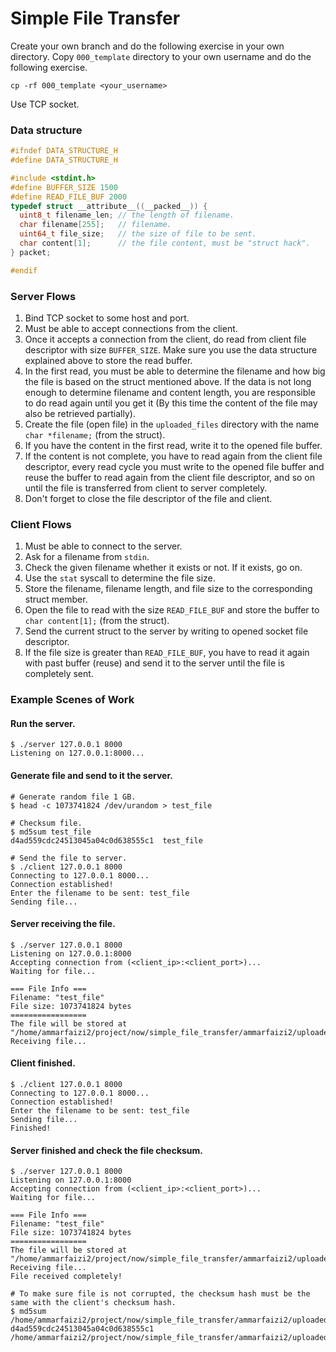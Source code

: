 # Simple File Transfer

Create your own branch and do the following exercise in your own directory. Copy `000_template` directory to your own username and do the following exercise.

```cp -rf 000_template <your_username>```

Use TCP socket.

### Data structure
```c
#ifndef DATA_STRUCTURE_H
#define DATA_STRUCTURE_H

#include <stdint.h>
#define BUFFER_SIZE 1500
#define READ_FILE_BUF 2000
typedef struct __attribute__((__packed__)) {
  uint8_t filename_len; // the length of filename.
  char filename[255];   // filename.
  uint64_t file_size;   // the size of file to be sent.
  char content[1];      // the file content, must be "struct hack".
} packet;

#endif
```

### Server Flows
1. Bind TCP socket to some host and port.
2. Must be able to accept connections from the client.
3. Once it accepts a connection from the client, do read from client file descriptor with size `BUFFER_SIZE`. Make sure you use the data structure explained above to store the read buffer.
4. In the first read, you must be able to determine the filename and how big the file is based on the struct mentioned above. If the data is not long enough to determine filename and content length, you are responsible to do read again until you get it (By this time the content of the file may also be retrieved partially).
5. Create the file (open file) in the `uploaded_files` directory with the name `char *filename;` (from the struct).
6. If you have the content in the first read, write it to the opened file buffer.
7. If the content is not complete, you have to read again from the client file descriptor, every read cycle you must write to the opened file buffer and reuse the buffer to read again from the client file descriptor, and so on until the file is transferred from client to server completely.
8. Don't forget to close the file descriptor of the file and client.

### Client Flows
1. Must be able to connect to the server.
2. Ask for a filename from `stdin`.
3. Check the given filename whether it exists or not. If it exists, go on.
4. Use the `stat` syscall to determine the file size.
5. Store the filename, filename length, and file size to the corresponding struct member.
6. Open the file to read with the size `READ_FILE_BUF` and store the buffer to `char content[1];` (from the struct).
7. Send the current struct to the server by writing to opened socket file descriptor.
8. If the file size is greater than `READ_FILE_BUF`, you have to read it again with past buffer (reuse) and send it to the server until the file is completely sent.

### Example Scenes of Work

#### Run the server.
```
$ ./server 127.0.0.1 8000
Listening on 127.0.0.1:8000...
```

#### Generate file and send to it the server.
```
# Generate random file 1 GB.
$ head -c 1073741824 /dev/urandom > test_file

# Checksum file.
$ md5sum test_file
d4ad559cdc24513045a04c0d638555c1  test_file

# Send the file to server.
$ ./client 127.0.0.1 8000
Connecting to 127.0.0.1 8000...
Connection established!
Enter the filename to be sent: test_file
Sending file...
```

#### Server receiving the file.
```
$ ./server 127.0.0.1 8000
Listening on 127.0.0.1:8000
Accepting connection from (<client_ip>:<client_port>)...
Waiting for file...

=== File Info ===
Filename: "test_file"
File size: 1073741824 bytes
=================
The file will be stored at "/home/ammarfaizi2/project/now/simple_file_transfer/ammarfaizi2/uploaded_files/test_file".
Receiving file...
```

#### Client finished.
```
$ ./client 127.0.0.1 8000
Connecting to 127.0.0.1 8000...
Connection established!
Enter the filename to be sent: test_file
Sending file...
Finished!
```

#### Server finished and check the file checksum.
```
$ ./server 127.0.0.1 8000
Listening on 127.0.0.1:8000
Accepting connection from (<client_ip>:<client_port>)...
Waiting for file...

=== File Info ===
Filename: "test_file"
File size: 1073741824 bytes
=================
The file will be stored at "/home/ammarfaizi2/project/now/simple_file_transfer/ammarfaizi2/uploaded_files/test_file".
Receiving file...
File received completely!

# To make sure file is not corrupted, the checksum hash must be the same with the client's checksum hash.
$ md5sum /home/ammarfaizi2/project/now/simple_file_transfer/ammarfaizi2/uploaded_files/test_file
d4ad559cdc24513045a04c0d638555c1 /home/ammarfaizi2/project/now/simple_file_transfer/ammarfaizi2/uploaded_files/test_file
```
